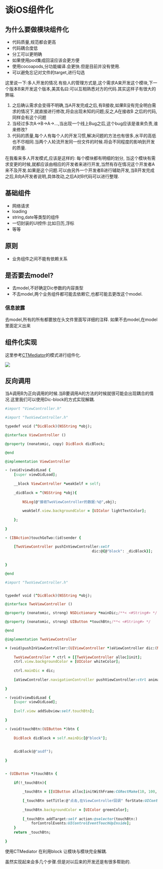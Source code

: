 

# 谈iOS组件化

## 为什么要做模块组件化

*   代码质量,规范都会更高
*   代码耦合度低
*   分工可以更明确
*   如果使用pod集成回滚应该会更方便
*   使用cocoapods,分功能编译.会更快.但是目前并没有使用.
*   可以避免忘记对文件的target,进行勾选

这里说一下:多人开发的情况.有些人的管理方式是,这个需求A来开发这个模块,下一个版本B来开发这个版本,美其名曰:可以互相熟悉对方的代码.其实这样子有很大的弊端.

1.  之后确认需求会变得不明确,当A开发完成之后,有B接收,如果B没有完全明白需求的情况下,就直接进行修改,将会出现未知的问题;反之,A在接收B 之后的代码,同样会有这个问题
2. 当经过多次A->B->A->...,当出现一个线上Bug之后,这个bug应该是谁来负责,谁来修改?
3.  代码的质量,每个人有每个人的开发习惯,解决问题的方法也有很多,水平的高低也不尽相同.当两个人轮流开发同一份文件的时候.将会不同程度的影响到开发的质量.

在我看来多人开发模式,应该是这样的:
每个模块都有明细的划分, 
当这个模块有需求变更的时候,就都应该由相应的开发者来进行开发,当然有存在情况这个开发者A来不及开发.如果是这个问题.可以由另外一个开发者B进行辅助开发,当B开发完成之后,B向A开发者说明,具体改动,之后A对B代码可以进行整理.

## 基础组件

*   网络请求
*   loading
*   string,date等类型的组件
*   一切封装的UI控件:比如日历,浮标
*   等等

## 原则

*   业务组件之间不能有依赖关系


## 是否要去model?

*   去model,不好确定Dic参数的内容类型
*   不去model,两个业务组件都可能去依赖它,也都可能去更改这个model.

### 信息披露

去model,所有的所有都要放在头文件里面写详细的注释.
如果不去model,在model里面定义出来


## 组件化实现

这里参考[CTMediator](https://github.com/casatwy/CTMediator)的模式进行组件化.

![](https://ww2.sinaimg.cn/large/006tNc79gy1fe5ujr9yhcj311018rtau.jpg)


## 反向调用

当A调用B为正向调用的时候.当B要调用A的方法的时候就很可能会出现耦合的情况.这里我们可以使用Dic-block的方式实现解耦.

```ruby
#import "ViewController.h"

#import "TwoViewController.h"

typedef void (^DicBlock)(NSString *obj);

@interface ViewController ()

@property (nonatomic, copy) DicBlock dicBlock;

@end

@implementation ViewController

- (void)viewDidLoad {
    [super viewDidLoad];
    
    __block ViewController *weakSelf = self;
    
    _dicBlock = ^(NSString *obj){
        
        NSLog(@"接收TwoViewController的数据:%@",obj);
        
        weakSelf.view.backgroundColor = [UIColor lightTextColor];
        
    };
    
}

- (IBAction)touchGoTwo:(id)sender {
    
    [TwoViewController pushInViewController:self
                                        dic:@{@"block": _dicBlock}];
    
    
}

@end
```
```ruby
#import "TwoViewController.h"


typedef void (^DicBlock)(NSString *obj);

@interface TwoViewController ()

@property (nonatomic, strong) NSDictionary *mainDic;/**< <#String#> */

@property (nonatomic, strong) UIButton *touchBtn;/**< <#String#> */

@end

@implementation TwoViewController

+ (void)pushInViewController:(UIViewController *)aViewController dic:(NSDictionary *)dic {
    
    TwoViewController * ctrl = [[TwoViewController alloc]init];
    ctrl.view.backgroundColor = [UIColor whiteColor];
    
    ctrl.mainDic = dic;
    
    [aViewController.navigationController pushViewController:ctrl animated:YES];
    
}

- (void)viewDidLoad {
    [super viewDidLoad];
    
    [self.view addSubview:self.touchBtn];
    
}

- (void)touchBtn:(UIButton *)btn {
    
    DicBlock dicBlock = self.mainDic[@"block"];
    
    
    dicBlock(@"asdf");
    
}


- (UIButton *)touchBtn {
    
    if(!_touchBtn){
        
        _touchBtn = [[UIButton alloc]initWithFrame:CGRectMake(10, 100, 300, 100)];
        
        [_touchBtn setTitle:@"点击,在ViewController回调" forState:UIControlStateNormal];
        
        _touchBtn.backgroundColor = [UIColor greenColor];
        
        [_touchBtn addTarget:self action:@selector(touchBtn:)
            forControlEvents:UIControlEventTouchUpInside];
    }
    return _touchBtn;
    
}
```

使用CTMediator 在利用block 让模块与模块完全解耦.

虽然实现起来会多几个步骤.但是对以后来的开发还是有很多帮助的.



